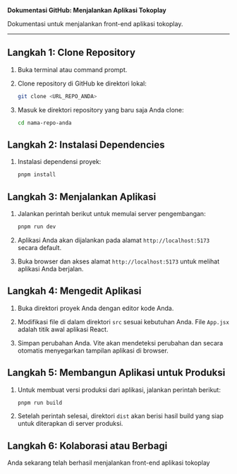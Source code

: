 **Dokumentasi GitHub: Menjalankan Aplikasi Tokoplay**

Dokumentasi untuk menjalankan front-end aplikasi tokoplay.

---

## Langkah 1: Clone Repository

1. Buka terminal atau command prompt.

2. Clone repository di GitHub ke direktori lokal:
   ```bash
   git clone <URL_REPO_ANDA>
   ```

3. Masuk ke direktori repository yang baru saja Anda clone:
   ```bash
   cd nama-repo-anda
   ```

## Langkah 2: Instalasi Dependencies

1. Instalasi dependensi proyek:
   ```bash
   pnpm install
   ```

## Langkah 3: Menjalankan Aplikasi

1. Jalankan perintah berikut untuk memulai server pengembangan:
   ```bash
   pnpm run dev
   ```

2. Aplikasi Anda akan dijalankan pada alamat `http://localhost:5173` secara default.

3. Buka browser dan akses alamat `http://localhost:5173` untuk melihat aplikasi Anda berjalan.

## Langkah 4: Mengedit Aplikasi

1. Buka direktori proyek Anda dengan editor kode Anda.

2. Modifikasi file di dalam direktori `src` sesuai kebutuhan Anda. File `App.jsx` adalah titik awal aplikasi React.

3. Simpan perubahan Anda. Vite akan mendeteksi perubahan dan secara otomatis menyegarkan tampilan aplikasi di browser.

## Langkah 5: Membangun Aplikasi untuk Produksi

1. Untuk membuat versi produksi dari aplikasi, jalankan perintah berikut:
   ```bash
   pnpm run build
   ```

2. Setelah perintah selesai, direktori `dist` akan berisi hasil build yang siap untuk diterapkan di server produksi.

## Langkah 6: Kolaborasi atau Berbagi

Anda sekarang telah berhasil menjalankan front-end aplikasi tokoplay